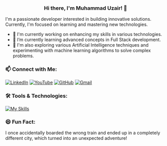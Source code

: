### <div align="center">Hi there, I'm Muhammad Uzair! 👋</div>

<div align="center">
  <div id="animated-text" style="font-size: 1.5em; font-weight: bold;"></div>
</div>

I'm a passionate developer interested in building innovative solutions. Currently, I'm focused on learning and mastering new technologies.

- 🔭 I'm currently working on enhancing my skills in various technologies.
- 🌱 I’m currently learning advanced concepts in Full Stack development.
- 🧠 I'm also exploring various Artificial Intelligence techniques and experimenting with machine learning algorithms to solve complex problems.

### 📫 Connect with Me:

[![LinkedIn](https://img.shields.io/badge/LinkedIn-Connect-blue)](https://www.linkedin.com/in/muhammad-uzair-858753259/)
[![YouTube](https://img.shields.io/badge/YouTube-Subscribe-red)](https://www.youtube.com/@CodeCraftingwithUzair)
[![GitHub](https://img.shields.io/badge/GitHub-Follow-blue)](https://github.com/mu2602659)
[![Gmail](https://img.shields.io/badge/Gmail-Contact-red)](mailto:mu2602659@gmail.com)

### 🛠️ Tools & Technologies:

[![My Skills](https://skillicons.dev/icons?i=html,css,js,react,nodejs,express,mongodb,firebase,python,django,cpp,pycharm,java,kotlin,bootstrap)](https://skillicons.dev)

### 😄 Fun Fact:

I once accidentally boarded the wrong train and ended up in a completely different city, which turned into an unexpected adventure!
